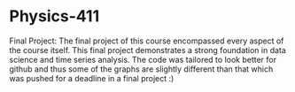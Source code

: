 # Physics-411
Final Project: The final project of this course encompassed every aspect of the course itself.
This final project demonstrates a strong foundation in data science and time series analysis.
The code was tailored to look better for github and thus some of the graphs are slightly different than that which was pushed for a deadline in a final project
:)
